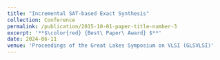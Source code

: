 ```yaml
---
title: "Incremental SAT-based Exact Synthesis"
collection: Conference
permalink: /publication/2015-10-01-paper-title-number-3
excerpt: '**$\color{red} {Best\ Paper\ Award} $**'
date: 2024-06-11
venue: 'Proceedings of the Great Lakes Symposium on VLSI (GLSVLSI)'
---
```

